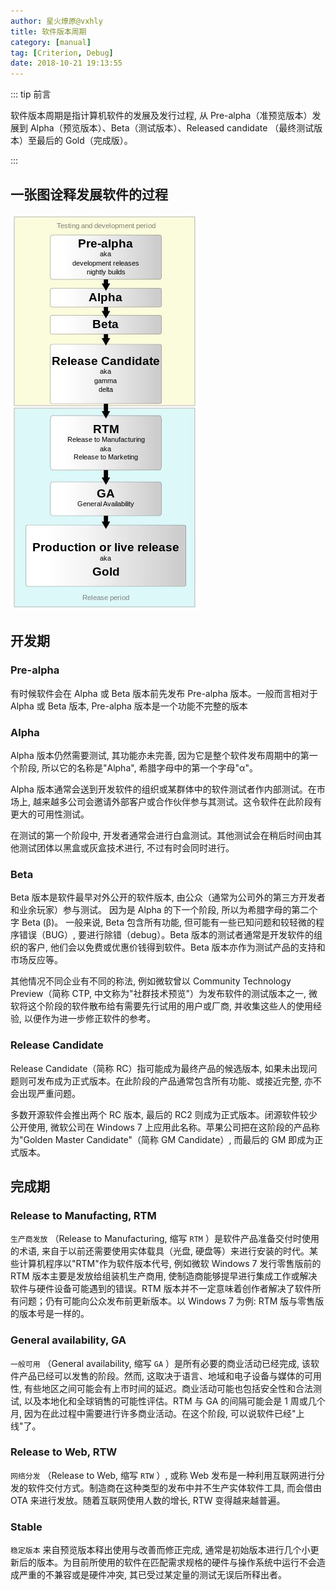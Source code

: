 ```yaml
---
author: 星火燎原@vxhly
title: 软件版本周期
category: [manual]
tag: [Criterion, Debug]
date: 2018-10-21 19:13:55
---
```


::: tip 前言

软件版本周期是指计算机软件的发展及发行过程, 从 Pre-alpha（准预览版本）发展到 Alpha（预览版本）、Beta（测试版本）、Released candidate （最终测试版本）至最后的 Gold（完成版）。

:::

<!-- more -->

## 一张图诠释发展软件的过程

![software-version](/assets/software.jpg)

## 开发期

### Pre-alpha

有时候软件会在 Alpha 或 Beta 版本前先发布 Pre-alpha 版本。一般而言相对于 Alpha 或 Beta 版本, Pre-alpha 版本是一个功能不完整的版本

### Alpha

Alpha 版本仍然需要测试, 其功能亦未完善, 因为它是整个软件发布周期中的第一个阶段, 所以它的名称是"Alpha", 希腊字母中的第一个字母"α"。

Alpha 版本通常会送到开发软件的组织或某群体中的软件测试者作内部测试。在市场上, 越来越多公司会邀请外部客户或合作伙伴参与其测试。这令软件在此阶段有更大的可用性测试。

在测试的第一个阶段中, 开发者通常会进行白盒测试。其他测试会在稍后时间由其他测试团体以黑盒或灰盒技术进行, 不过有时会同时进行。

### Beta

Beta 版本是软件最早对外公开的软件版本, 由公众（通常为公司外的第三方开发者和业余玩家）参与测试。 因为是 Alpha 的下一个阶段, 所以为希腊字母的第二个字 Beta (β)。 一般来说, Beta 包含所有功能, 但可能有一些已知问题和较轻微的程序错误（BUG）, 要进行除错（debug）。Beta 版本的测试者通常是开发软件的组织的客户, 他们会以免费或优惠价钱得到软件。Beta 版本亦作为测试产品的支持和市场反应等。

其他情况不同企业有不同的称法, 例如微软曾以 Community Technology Preview（简称 CTP, 中文称为"社群技术预览"）为发布软件的测试版本之一, 微软将这个阶段的软件散布给有需要先行试用的用户或厂商, 并收集这些人的使用经验, 以便作为进一步修正软件的参考。

### Release Candidate

Release Candidate（简称 RC）指可能成为最终产品的候选版本, 如果未出现问题则可发布成为正式版本。在此阶段的产品通常包含所有功能、或接近完整, 亦不会出现严重问题。

多数开源软件会推出两个 RC 版本, 最后的 RC2 则成为正式版本。闭源软件较少公开使用, 微软公司在 Windows 7 上应用此名称。苹果公司把在这阶段的产品称为"Golden Master Candidate"（简称 GM Candidate）, 而最后的 GM 即成为正式版本。

## 完成期

### Release to Manufacting, RTM

`生产商发放` （Release to Manufacturing, 缩写 `RTM` ）是软件产品准备交付时使用的术语, 来自于以前还需要使用实体载具（光盘, 硬盘等）来进行安装的时代。某些计算机程序以"RTM"作为软件版本代号, 例如微软 Windows 7 发行零售版前的 RTM 版本主要是发放给组装机生产商用, 使制造商能够提早进行集成工作或解决软件与硬件设备可能遇到的错误。RTM 版本并不一定意味着创作者解决了软件所有问题；仍有可能向公众发布前更新版本。以 Windows 7 为例: RTM 版与零售版的版本号是一样的。

### General availability, GA

`一般可用` （General availability, 缩写 `GA` ）是所有必要的商业活动已经完成, 该软件产品已经可以发售的阶段。然而, 这取决于语言、地域和电子设备与媒体的可用性, 有些地区之间可能会有上市时间的延迟。商业活动可能也包括安全性和合法测试, 以及本地化和全球销售的可能性评估。RTM 与 GA 的间隔可能会是 1 周或几个月, 因为在此过程中需要进行许多商业活动。在这个阶段, 可以说软件已经"上线"了。

### Release to Web, RTW

`网络分发` （Release to Web, 缩写 `RTW` ）, 或称 Web 发布是一种利用互联网进行分发的软件交付方式。制造商在这种类型的发布中并不生产实体软件工具, 而会借由 OTA 来进行发放。随着互联网使用人数的增长, RTW 变得越来越普遍。

### Stable

`稳定版本` 来自预览版本释出使用与改善而修正完成, 通常是初始版本进行几个小更新后的版本。为目前所使用的软件在匹配需求规格的硬件与操作系统中运行不会造成严重的不兼容或是硬件冲突, 其已受过某定量的测试无误后所释出者。
